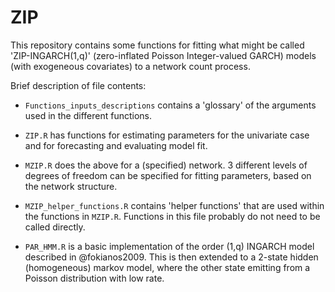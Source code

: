 
# ZIP

This repository contains some functions for fitting what might be called 'ZIP-INGARCH(1,q)' (zero-inflated Poisson Integer-valued GARCH) models (with exogeneous covariates) to a network count process.

Brief description of file contents:

-   `Functions_inputs_descriptions` contains a 'glossary' of the arguments used in the different functions.

-   `ZIP.R` has functions for estimating parameters for the univariate case and for forecasting and evaluating model fit.

-   `MZIP.R` does the above for a (specified) network. 3 different levels of degrees of freedom can be specified for fitting parameters, based on the network structure.

-   `MZIP_helper_functions.R` contains 'helper functions' that are used within the functions in `MZIP.R`. Functions in this file probably do not need to be called directly.

-   `PAR_HMM.R` is a basic implementation of the order (1,q) INGARCH model described in @fokianos2009. This is then extended to a 2-state hidden (homogeneous) markov model, where the other state emitting from a Poisson distribution with low rate.